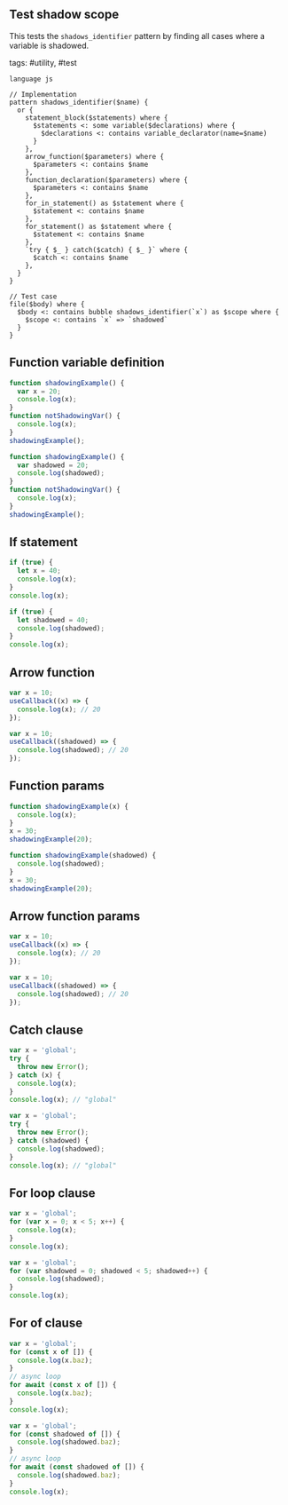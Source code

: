 ## Test shadow scope

This tests the `shadows_identifier` pattern by finding all cases where a variable is shadowed.

tags: #utility, #test

```grit
language js

// Implementation
pattern shadows_identifier($name) {
  or {
    statement_block($statements) where {
      $statements <: some variable($declarations) where {
        $declarations <: contains variable_declarator(name=$name)
      }
    },
    arrow_function($parameters) where {
      $parameters <: contains $name
    },
    function_declaration($parameters) where {
      $parameters <: contains $name
    },
    for_in_statement() as $statement where {
      $statement <: contains $name
    },
    for_statement() as $statement where {
      $statement <: contains $name
    },
    `try { $_ } catch($catch) { $_ }` where {
      $catch <: contains $name
    },
  }
}

// Test case
file($body) where {
  $body <: contains bubble shadows_identifier(`x`) as $scope where {
    $scope <: contains `x` => `shadowed`
  }
}
```

## Function variable definition

```js
function shadowingExample() {
  var x = 20;
  console.log(x);
}
function notShadowingVar() {
  console.log(x);
}
shadowingExample();
```

```js
function shadowingExample() {
  var shadowed = 20;
  console.log(shadowed);
}
function notShadowingVar() {
  console.log(x);
}
shadowingExample();
```

## If statement

```js
if (true) {
  let x = 40;
  console.log(x);
}
console.log(x);
```

```js
if (true) {
  let shadowed = 40;
  console.log(shadowed);
}
console.log(x);
```

## Arrow function

```js
var x = 10;
useCallback((x) => {
  console.log(x); // 20
});
```

```js
var x = 10;
useCallback((shadowed) => {
  console.log(shadowed); // 20
});
```

## Function params

```js
function shadowingExample(x) {
  console.log(x);
}
x = 30;
shadowingExample(20);
```

```js
function shadowingExample(shadowed) {
  console.log(shadowed);
}
x = 30;
shadowingExample(20);
```

## Arrow function params

```js
var x = 10;
useCallback((x) => {
  console.log(x); // 20
});
```

```js
var x = 10;
useCallback((shadowed) => {
  console.log(shadowed); // 20
});
```

## Catch clause

```js
var x = 'global';
try {
  throw new Error();
} catch (x) {
  console.log(x);
}
console.log(x); // "global"
```

```js
var x = 'global';
try {
  throw new Error();
} catch (shadowed) {
  console.log(shadowed);
}
console.log(x); // "global"
```

## For loop clause

```js
var x = 'global';
for (var x = 0; x < 5; x++) {
  console.log(x);
}
console.log(x);
```

```js
var x = 'global';
for (var shadowed = 0; shadowed < 5; shadowed++) {
  console.log(shadowed);
}
console.log(x);
```

## For of clause

```js
var x = 'global';
for (const x of []) {
  console.log(x.baz);
}
// async loop
for await (const x of []) {
  console.log(x.baz);
}
console.log(x);
```

```js
var x = 'global';
for (const shadowed of []) {
  console.log(shadowed.baz);
}
// async loop
for await (const shadowed of []) {
  console.log(shadowed.baz);
}
console.log(x);
```
